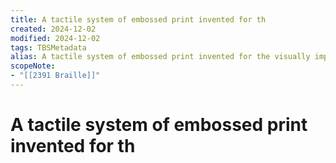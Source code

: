 ```yaml
---
title: A tactile system of embossed print invented for th
created: 2024-12-02
modified: 2024-12-02
tags: TBSMetadata
alias: A tactile system of embossed print invented for the visually impaired, which uses combinations of six raised dots arranged in columns three dots high and two dots wide to represent letters of the alphabet.
scopeNote:
- "[[2391 Braille]]"
---
```

# A tactile system of embossed print invented for th
